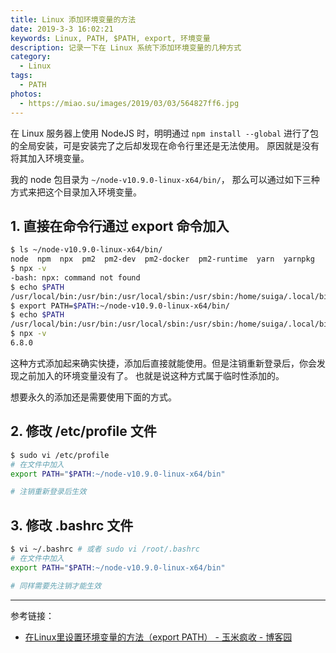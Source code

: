 ```yaml
---
title: Linux 添加环境变量的方法
date: 2019-3-3 16:02:21
keywords: Linux, PATH, $PATH, export, 环境变量
description: 记录一下在 Linux 系统下添加环境变量的几种方式
category:
  - Linux
tags:
  - PATH
photos:
  - https://miao.su/images/2019/03/03/564827ff6.jpg
---
```


在 Linux 服务器上使用 NodeJS 时，明明通过 `npm install --global` 进行了包的全局安装，可是安装完了之后却发现在命令行里还是无法使用。
原因就是没有将其加入环境变量。

我的 node 包目录为 `~/node-v10.9.0-linux-x64/bin/`，
那么可以通过如下三种方式来把这个目录加入环境变量。

## 1. 直接在命令行通过 export 命令加入

``` bash
$ ls ~/node-v10.9.0-linux-x64/bin/
node  npm  npx  pm2  pm2-dev  pm2-docker  pm2-runtime  yarn  yarnpkg
$ npx -v
-bash: npx: command not found
$ echo $PATH
/usr/local/bin:/usr/bin:/usr/local/sbin:/usr/sbin:/home/suiga/.local/bin:/home/suiga/bin
$ export PATH=$PATH:~/node-v10.9.0-linux-x64/bin/
$ echo $PATH
/usr/local/bin:/usr/bin:/usr/local/sbin:/usr/sbin:/home/suiga/.local/bin:/home/suiga/bin:/home/suiga/node-v10.9.0-linux-x64/bin/
$ npx -v
6.8.0
```

这种方式添加起来确实快捷，添加后直接就能使用。但是注销重新登录后，你会发现之前加入的环境变量没有了。
也就是说这种方式属于临时性添加的。

想要永久的添加还是需要使用下面的方式。

## 2. 修改 /etc/profile 文件

``` bash
$ sudo vi /etc/profile
# 在文件中加入
export PATH="$PATH:~/node-v10.9.0-linux-x64/bin"

# 注销重新登录后生效
```

## 3. 修改 .bashrc 文件

``` bash
$ vi ~/.bashrc # 或者 sudo vi /root/.bashrc
# 在文件中加入
export PATH="$PATH:~/node-v10.9.0-linux-x64/bin"

# 同样需要先注销才能生效
```

----

参考链接：

- [在Linux里设置环境变量的方法（export PATH） - 玉米疯收 - 博客园](https://www.cnblogs.com/amboyna/archive/2008/03/08/1096024.html)
